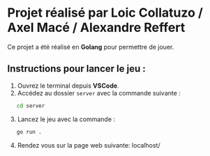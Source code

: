 # Projet réalisé par Loic Collatuzo / Axel Macé / Alexandre Reffert  

Ce projet a été réalisé en **Golang** pour permettre de jouer.  

## Instructions pour lancer le jeu :  

1. Ouvrez le terminal depuis **VSCode**.  
2. Accédez au dossier `server` avec la commande suivante :  
   
```bash
   cd server
```
3. Lancez le jeu avec la commande :
```bash
   go run .
```
4. Rendez vous sur la page web suivante: localhost/




   